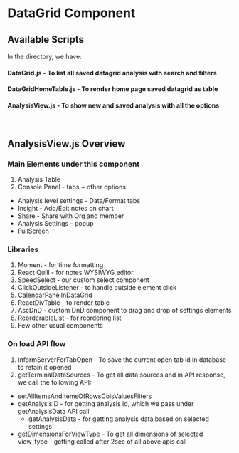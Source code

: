 # DataGrid Component 

## Available Scripts
In the directory, we have:
#### DataGrid.js - To list all saved datagrid analysis with search and filters
#### DataGridHomeTable.js - To render home page saved datagrid as table 
#### AnalysisView.js - To show new and saved analysis with all the options

<br />

## AnalysisView.js Overview
### Main Elements under this component
1. Analysis Table
2. Console Panel - tabs + other options
- Analysis level settings - Data/Format tabs
- Insight - Add/Edit notes on chart
- Share - Share with Org and member
- Analysis Settings - popup
- FullScreen

### Libraries
1. Moment - for time formatting
2. React Quill - for notes WYSIWYG editor
3. SpeedSelect - our custom select component
4. ClickOutsideListener - to handle outside element click
5. CalendarPanelInDataGrid
6. ReactDivTable - to render table
7. AscDnD - custom DnD component to drag and drop of settings elements
8. ReorderableList - for reordering list
9. Few other usual components


### On load API flow
1. informServerForTabOpen - To save the current open tab id in database to retain it opened
2. getTerminalDataSources - To get all data sources and in API response, we call the following API:
- setAllItemsAndItemsOfRowsColsValuesFilters
- getAnalysisID - for getting analysis id, which we pass under getAnalysisData API call
    * getAnalysisData - for getting analysis data based on selected settings
- getDimensionsForViewType - To get all dimensions of selected view_type - getting called after 2sec of all above apis call